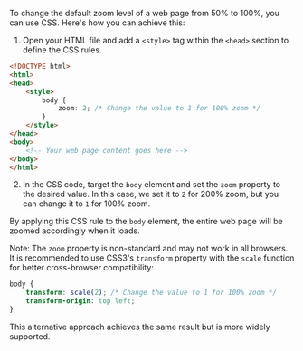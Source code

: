 To change the default zoom level of a web page from 50% to 100%, you can use CSS. Here's how you can achieve this:

1. Open your HTML file and add a `<style>` tag within the `<head>` section to define the CSS rules.

```html
<!DOCTYPE html>
<html>
<head>
    <style>
        body {
            zoom: 2; /* Change the value to 1 for 100% zoom */
        }
    </style>
</head>
<body>
    <!-- Your web page content goes here -->
</body>
</html>
```

2. In the CSS code, target the `body` element and set the `zoom` property to the desired value. In this case, we set it to `2` for 200% zoom, but you can change it to `1` for 100% zoom.

By applying this CSS rule to the `body` element, the entire web page will be zoomed accordingly when it loads.

Note: The `zoom` property is non-standard and may not work in all browsers. It is recommended to use CSS3's `transform` property with the `scale` function for better cross-browser compatibility:

```css
body {
    transform: scale(2); /* Change the value to 1 for 100% zoom */
    transform-origin: top left;
}
```

This alternative approach achieves the same result but is more widely supported.